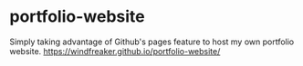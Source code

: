 # portfolio-website
Simply taking advantage of Github's pages feature to host my own portfolio website.
https://windfreaker.github.io/portfolio-website/
